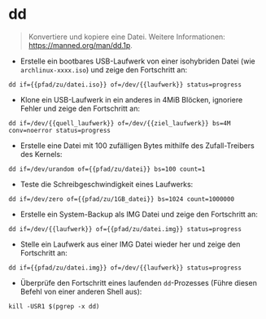 # dd

> Konvertiere und kopiere eine Datei.
> Weitere Informationen: <https://manned.org/man/dd.1p>.

- Erstelle ein bootbares USB-Laufwerk von einer isohybriden Datei (wie `archlinux-xxxx.iso`) und zeige den Fortschritt an:

`dd if={{pfad/zu/datei.iso}} of=/dev/{{laufwerk}} status=progress`

- Klone ein USB-Laufwerk in ein anderes in 4MiB Blöcken, ignoriere Fehler und zeige den Fortschritt an:

`dd if=/dev/{{quell_laufwerk}} of=/dev/{{ziel_laufwerk}} bs=4M conv=noerror status=progress`

- Erstelle eine Datei mit 100 zufälligen Bytes mithilfe des Zufall-Treibers des Kernels:

`dd if=/dev/urandom of={{pfad/zu/datei}} bs=100 count=1`

- Teste die Schreibgeschwindigkeit eines Laufwerks:

`dd if=/dev/zero of={{pfad/zu/1GB_datei}} bs=1024 count=1000000`

- Erstelle ein System-Backup als IMG Datei und zeige den Fortschritt an:

`dd if=/dev/{{laufwerk}} of={{pfad/zu/datei.img}} status=progress`

- Stelle ein Laufwerk aus einer IMG Datei wieder her und zeige den Fortschritt an:

`dd if={{pfad/zu/datei.img}} of=/dev/{{laufwerk}} status=progress`

- Überprüfe den Fortschritt eines laufenden `dd`-Prozesses (Führe diesen Befehl von einer anderen Shell aus):

`kill -USR1 $(pgrep -x dd)`
